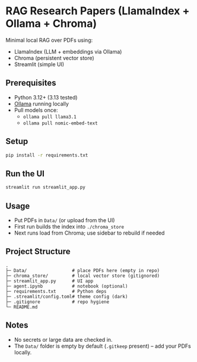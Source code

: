 # RAG Research Papers (LlamaIndex + Ollama + Chroma)

Minimal local RAG over PDFs using:
- LlamaIndex (LLM + embeddings via Ollama)
- Chroma (persistent vector store)
- Streamlit (simple UI)

## Prerequisites
- Python 3.12+ (3.13 tested)
- [Ollama](https://ollama.com) running locally
- Pull models once:
  - `ollama pull llama3.1`
  - `ollama pull nomic-embed-text`

## Setup
```bash
pip install -r requirements.txt
```

## Run the UI
```bash
streamlit run streamlit_app.py
```

## Usage
- Put PDFs in `Data/` (or upload from the UI)
- First run builds the index into `./chroma_store`
- Next runs load from Chroma; use sidebar to rebuild if needed

## Project Structure
```
.
├─ Data/                 # place PDFs here (empty in repo)
├─ chroma_store/         # local vector store (gitignored)
├─ streamlit_app.py      # UI app
├─ agent.ipynb           # notebook (optional)
├─ requirements.txt      # Python deps
├─ .streamlit/config.toml# theme config (dark)
├─ .gitignore            # repo hygiene
└─ README.md
```

## Notes
- No secrets or large data are checked in.
- The `Data/` folder is empty by default (`.gitkeep` present) – add your PDFs locally.
